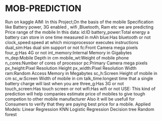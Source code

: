 # MOB-PREDICTION
Run on kaggle
AIM:
In this Project,On the basis of the mobile Specification like Battery power, 3G enabled , wifi ,Bluetooth, Ram etc we are predicting Price range of the mobile
In this data:
id:ID
battery_power:Total energy a battery can store in one time measured in mAh
blue:Has bluetooth or not
clock_speed:speed at which microprocessor executes instructions
dual_sim:Has dual sim support or not
fc:Front Camera mega pixels
four_g:Has 4G or not
int_memory:Internal Memory in Gigabytes
m_dep:Mobile Depth in cm
mobile_wt:Weight of mobile phone
n_cores:Number of cores of processor
pc:Primary Camera mega pixels
px_height:Pixel Resolution Height
px_width:Pixel Resolution Width
ram:Random Access Memory in Megabytes
sc_h:Screen Height of mobile in cm
sc_w:Screen Width of mobile in cm
talk_time:longest time that a single battery charge will last when you are
three_g:Has 3G or not
touch_screen:Has touch screen or not
wifi:Has wifi or not
USE:
This kind of prediction will help companies estimate price of mobiles to give tough competion to other mobile manufacturer
Also it will be usefull for Consumers to verify that they are paying best price for a mobile.
Applied Models:
Linear Regression
KNN
Logistic Regression
Decision tree
Random forest
